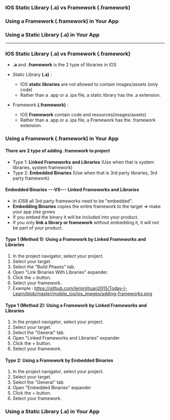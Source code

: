 
### IOS Static Library (.a) vs Framework (.framework)
### Using a Framework (.framework) in Your App
### Using a Static Library (.a) in Your App

--------------------------------------------------------------------------

### IOS Static Library (.a) vs Framework (.framework)
* **.a** and **.framework** is the 2 type of libraries in IOS

* Static Library **(.a)** : 
  * IOS **static libraries** are not allowed to contain images/assets (only code)
  * Rather than a .app or a .ipa file, a static library has the .a extension. 
  
* Framework **(.framework)** :  
  * IOS **Framework** contain code and resources(images/assets)
  * Rather than a .app or a .ipa file, a Framework has the .framework extension. 

### Using a Framework (.framework) in Your App

#### **There are 2 type of adding .framework to project**
  * Type 1: **Linked Frameworks and Libraries** (Use when that is system libraries, system framework)
  * Type 2: **Embedded Binaries** (Use when that is 3rd party libraries, 3rd party framework)
  
  
#### Embedded Binaries ---VS--- Linked Frameworks and Libraries
  * In iOS8 all 3rd party frameworks need to be "embedded".
  * **Embedding Binaries** copies the entire framework to the target => make your app zise grows
  * If you embed the binary it will be included into your product. 
  * If you only **link a library or framework** without embedding it, it will not be part of your product.

#### **Type 1 (Method 1): Using a Framework by Linked Frameworks and Libraries**

1. In the project navigator, select your project.
2. Select your target.
3. Select the "Build Phases" tab.
4. Open "Link Binaries With Libraries" expander.
5. Click the + button.
6. Select your framework.
7. Example : https://github.com/leminhtuan2015/Today-I-Learn/blob/master/mobile_ios/ios_images/adding-frameworks.png

#### **Type 1 (Method 2): Using a Framework by Linked Frameworks and Libraries**

1. In the project navigator, select your project.
2. Select your target.
3. Select the "General" tab.
4. Open "Linked Frameworks and Libraries" expander
5. Click the + button.
6. Select your framework.

#### **Type 2: Using a Framework by Embedded Binaries**

1. In the project navigator, select your project.
2. Select your target.
3. Select the "General" tab.
4. Open "Embedded Binaries" expander
5. Click the + button.
6. Select your framework.

### Using a Static Library (.a) in Your App








